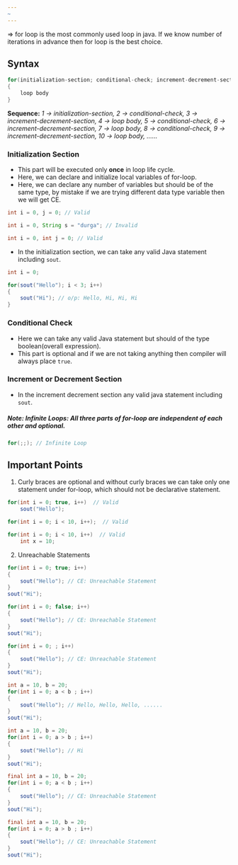 ```yaml
---
~
---
```

=> for loop is the most commonly used loop in java. If we know number of iterations in advance then for loop is the best choice.
## Syntax
```java
for(initialization-section; conditional-check; increment-decrement-section)
{
	loop body
}
```
**Sequence:** *1 -> initialization-section, 2 -> conditional-check, 3 -> increment-decrement-section, 4 -> loop body, 5 -> conditional-check, 6 -> increment-decrement-section, 7 -> loop body, 8 -> conditional-check, 9 -> increment-decrement-section, 10 -> loop body, ......*

### Initialization Section
* This part will be executed only **once** in loop life cycle.
* Here, we can declare and initialize local variables of for-loop.
* Here, we can declare any number of variables but should be of the same type, by mistake if we are trying different data type variable then we will get CE.
```java 
int i = 0, j = 0; // Valid

int i = 0, String s = "durga"; // Invalid

int i = 0, int j = 0; // Valid
```
*  In the initialization section, we can take any valid Java statement including `sout`.
```java
int i = 0;

for(sout("Hello"); i < 3; i++)
{
	sout("Hi"); // o/p: Hello, Hi, Hi, Hi
}
```

### Conditional Check
* Here we can take any valid Java statement but should of the type boolean(overall expression).
* This part is optional and if we are not taking anything then compiler will always place `true`.

### Increment or Decrement Section
* In the increment decrement section any valid java statement including `sout`.

##### Note: Infinite Loops: All three parts of for-loop are independent of each other and optional.
```java
for(;;); // Infinite Loop
```

## Important Points
1. Curly braces are optional and without curly braces we can take only one statement under for-loop, which should not be declarative statement.
```java
for(int i = 0; true, i++)  // Valid
	sout("Hello");

for(int i = 0; i < 10, i++);  // Valid

for(int i = 0; i < 10, i++)  // Valid
	int x = 10;
```

2. Unreachable Statements
```java
for(int i = 0; true; i++)
{
	sout("Hello"); // CE: Unreachable Statement
}
sout("Hi");

for(int i = 0; false; i++)
{
	sout("Hello"); // CE: Unreachable Statement
}
sout("Hi");

for(int i = 0; ; i++)
{
	sout("Hello"); // CE: Unreachable Statement
}
sout("Hi");

int a = 10, b = 20;
for(int i = 0; a < b ; i++)
{
	sout("Hello"); // Hello, Hello, Hello, ......
}
sout("Hi");

int a = 10, b = 20;
for(int i = 0; a > b ; i++)
{
	sout("Hello"); // Hi
}
sout("Hi");

final int a = 10, b = 20;
for(int i = 0; a < b ; i++)
{
	sout("Hello"); // CE: Unreachable Statement
}
sout("Hi");

final int a = 10, b = 20;
for(int i = 0; a > b ; i++)
{
	sout("Hello"); // CE: Unreachable Statement
}
sout("Hi");
```